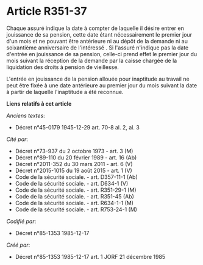 # Article R351-37

Chaque assuré indique la date à compter de laquelle il désire entrer en jouissance de sa pension, cette date étant
nécessairement le premier jour d'un mois et ne pouvant être antérieure ni au dépôt de la demande ni au soixantième
anniversaire de l'intéressé     . Si l'assuré n'indique pas la date d'entrée en jouissance de sa pension, celle-ci prend
effet le premier jour du mois suivant la réception de la demande par la caisse chargée de la liquidation des droits à pension
de vieillesse. 

L'entrée en jouissance de la pension allouée pour inaptitude au travail ne peut être fixée à une date antérieure au premier
jour du mois suivant la date à partir de laquelle l'inaptitude a été reconnue.

**Liens relatifs à cet article**

_Anciens textes_:

  - Décret n°45-0179 1945-12-29 art. 70-8 al. 2, al. 3

_Cité par_:

  - Décret n°73-937 du 2 octobre 1973 - art. 3 (M)
  - Décret n°89-110 du 20 février 1989 - art. 16 (Ab)
  - Décret n°2011-352 du 30 mars 2011 - art. 6 (V)
  - Décret n°2015-1015 du 19 août 2015 - art. 1 (V)
  - Code de la sécurité sociale. - art. D357-11-1 (Ab)
  - Code de la sécurité sociale. - art. D634-1 (V)
  - Code de la sécurité sociale. - art. R351-29-1 (M)
  - Code de la sécurité sociale. - art. R351-45 (Ab)
  - Code de la sécurité sociale. - art. R634-1-1 (M)
  - Code de la sécurité sociale. - art. R753-24-1 (M)

_Codifié par_:

  - Décret n°85-1353 1985-12-17

_Créé par_:

  - Décret n°85-1353 1985-12-17 art. 1 JORF 21 décembre 1985
